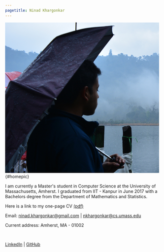 ```yaml
---
pagetitle: Ninad Khargonkar
---
```


![home](./media/ninad_home.jpg){#homepic}

I am currently a Master's student in Computer Science at the University of Massachusetts, Amherst. I graduated from IIT - Kanpur in June 2017  with a Bachelors degree from the Department of Mathematics and Statistics.

Here is a link to my one-page CV [(pdf)](./media/cv_NinadKhargonkar.pdf)

Email: ninad.khargonkar@gmail.com  | nkhargonkar@cs.umass.edu

Current address: Amherst, MA - 01002

<br>

[LinkedIn](https://www.linkedin.com/in/ninadkhargonkar/) | 
[GitHub](https://github.com/ninception)


